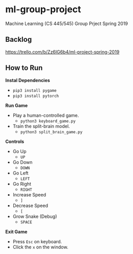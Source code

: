 # ml-group-project
Machine Learning (CS 445/545) Group Prject Spring 2019

## Backlog

https://trello.com/b/Zz6IG6b4/ml-project-spring-2019


## How to Run

**Instal Dependencies**
* `pip3 install pygame`
* `pip3 install pytorch`

**Run Game**
* Play a human-controlled game.
    * `python3 keyboard_game.py`
* Train the split-brain model.
    * `python3 split_brain_game.py`

**Controls**
* Go Up
    * `UP` 
* Go Down
    * `DOWN` 
* Go Left
    * `LEFT` 
* Go Right
    * `RIGHT` 
* Increase Speed
    * `]`
* Decrease Speed
    * `[`
* Grow Snake (Debug)
    * `SPACE`

**Exit Game**
* Press `Esc` on keyboard.
* Click the `x` on the window.
